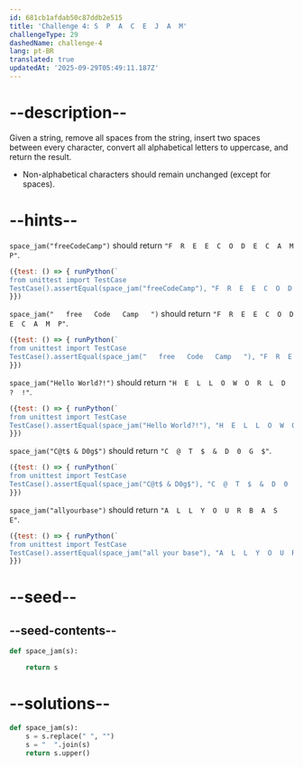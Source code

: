 ```yaml
---
id: 681cb1afdab50c87ddb2e515
title: 'Challenge 4: S  P  A  C  E  J  A  M'
challengeType: 29
dashedName: challenge-4
lang: pt-BR
translated: true
updatedAt: '2025-09-29T05:49:11.187Z'
---
```


# --description--

Given a string, remove all spaces from the string, insert two spaces between every character, convert all alphabetical letters to uppercase, and return the result.

- Non-alphabetical characters should remain unchanged (except for spaces).

# --hints--

`space_jam("freeCodeCamp")` should return `"F  R  E  E  C  O  D  E  C  A  M  P"`.

```js
({test: () => { runPython(`
from unittest import TestCase
TestCase().assertEqual(space_jam("freeCodeCamp"), "F  R  E  E  C  O  D  E  C  A  M  P")`)
}})
```

`space_jam("   free   Code   Camp   ")` should return `"F  R  E  E  C  O  D  E  C  A  M  P"`.

```js
({test: () => { runPython(`
from unittest import TestCase
TestCase().assertEqual(space_jam("   free   Code   Camp   "), "F  R  E  E  C  O  D  E  C  A  M  P")`)
}})
```

`space_jam("Hello World?!")` should return `"H  E  L  L  O  W  O  R  L  D  ?  !"`.

```js
({test: () => { runPython(`
from unittest import TestCase
TestCase().assertEqual(space_jam("Hello World?!"), "H  E  L  L  O  W  O  R  L  D  ?  !")`)
}})
```

`space_jam("C@t$ & D0g$")` should return `"C  @  T  $  &  D  0  G  $"`.

```js
({test: () => { runPython(`
from unittest import TestCase
TestCase().assertEqual(space_jam("C@t$ & D0g$"), "C  @  T  $  &  D  0  G  $")`)
}})
```

`space_jam("allyourbase")` should return `"A  L  L  Y  O  U  R  B  A  S  E"`.

```js
({test: () => { runPython(`
from unittest import TestCase
TestCase().assertEqual(space_jam("all your base"), "A  L  L  Y  O  U  R  B  A  S  E")`)
}})
```

# --seed--

## --seed-contents--

```py
def space_jam(s):

    return s
```

# --solutions--

```py
def space_jam(s):
    s = s.replace(" ", "")
    s = "  ".join(s)
    return s.upper()
```
